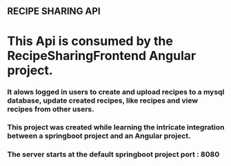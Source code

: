 ## RECIPE SHARING API
# This Api is consumed by the RecipeSharingFrontend Angular project.
### It alows logged in users to create and upload recipes to a mysql database, update created recipes, like recipes and view recipes from other users.
### This project was created while learning the intricate integration between a springboot project and an Angular project.
### The server starts at the default springboot project port : 8080
